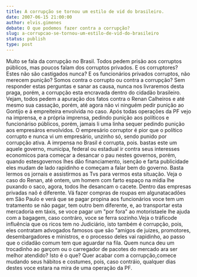 ```yaml
---
title: A corrupção se tornou um estilo de vid do brasileiro.
date: 2007-06-15 21:00:00
author: elvis.gimenes
debate: O que podemos fazer contra a corrupção?
slug: a-corrupcao-se-tornou-um-estilo-de-vid-do-brasileiro
status: publish 
type: post
---
```


Muito se fala da corrupção no Brasil. Todos pedem prisão aos corruptos públicos, mas poucos falam dos corruptos privados. E os corruptores? Estes não são castigados nunca? E os funcionários privados corruptos, não merecem punição? Somos contra o corrupto ou contra a corrupção? Sem responder estas perguntas e sanar as causa, nunca nos livraremos desta praga, porém, a corrupção esta encravada dentro do cidadão brasileiro. Vejam, todos pedem a apuração dos fatos contra o Renan Calheiros e até mesmo sua cassação, porém, até agora não vi ninguém pedir punição ao Gontijo e á empreiteira envolvida no caso. Após todas operações da PF vejo na imprensa, e a própria imprensa, pedindo punição aos políticos e funcionáriso públicos, porém, jamais li uma linha sequer pedindo punição aos empresáros envolvidos. O empresário corruptor é pior que o político corrupto e nunca vi um empresário, unzinho só, sendo punido por corrupção ativa. A imrpensa no Brasil é corrupta, pois. bastas este um aquele governo, municipa, federal ou estadual ir contra seus interesses economicos para começar a desancar o pau nestes governos, porém, quando estesgovernos lhes dão financiamento, isenção e farta publicidade eles mudam de lado rapidinho e começam a falar bem do governo. Basta lermos os jornais e assistirmos as Tvs para vermos esta situação. Veja o caso do Renan, até ontem, um homem com farto espaço na mídia lhe puxando o saco, agora, todos lhe desancam o cacete. Dentro das empresas privadas naõ é diferente. Vá fazer compras de roupas em algunatacadões em São Paulo e verá que se pagar propina aos funcionários voce tem um tratamento se não pagar, tem outro bem diferente, e, ao transportar esta mercadoria em táxis, se voce pagar um "por fora" ao motoristaele lhe ajuda com a bagagem, caso contráro, voce se ferra sozinho.Veja o tráficode influência que os ricos tem no Judiciário, isto também é corrupção, pois, eles contratam advogados famosos que são "amigos de juizes, promotores, desembargadores e ministros, e o processo deles vai rapidinho, ao passo que o cidadão comum tem que aguardar na fila. Quem nunca deu um trocadinho ao garçom ou o carregador de pacotes do mercado ara ser melhor atendido? Isto é o que? Quer acabar com a corrupção,comece mudando seus hábitos e costumes, pois, caso contráio, qualquer dias destes voce estara na mira de uma operação da PF.
